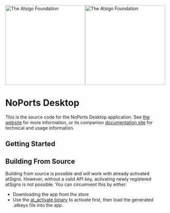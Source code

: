 <a href="https://atsign.com#gh-light-mode-only"><img width=250px src="https://atsign.com/wp-content/uploads/2022/05/atsign-logo-horizontal-color2022.svg#gh-light-mode-only" alt="The Atsign Foundation"></a><a href="https://atsign.com#gh-dark-mode-only"><img width=250px src="https://atsign.com/wp-content/uploads/2023/08/atsign-logo-horizontal-reverse2022-Color.svg#gh-dark-mode-only" alt="The Atsign Foundation"></a>

# NoPorts Desktop

This is the source code for the NoPorts Desktop application.
See [the website](https://noports.com) for more information, or its companion
[documentation site](https://docs.noports.com) for technical and usage
information.

## Getting Started

## Building From Source

Building from source is possible and will work with already activated atSigns.
However, without a valid API key, activating newly registered atSigns is not
possible. You can circumvent this by either:

- Downloading the app from the store
- Use the [at_activate binary](../sshnoports/README.md) to activate first, then
  load the generated .atkeys file into the app.

